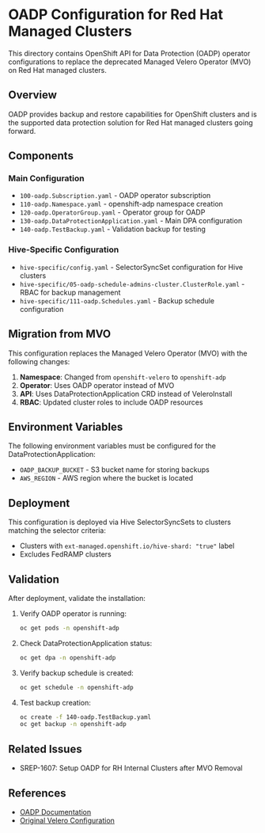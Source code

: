 # OADP Configuration for Red Hat Managed Clusters

This directory contains OpenShift API for Data Protection (OADP) operator configurations to replace the deprecated Managed Velero Operator (MVO) on Red Hat managed clusters.

## Overview

OADP provides backup and restore capabilities for OpenShift clusters and is the supported data protection solution for Red Hat managed clusters going forward.

## Components

### Main Configuration
- `100-oadp.Subscription.yaml` - OADP operator subscription
- `110-oadp.Namespace.yaml` - openshift-adp namespace creation
- `120-oadp.OperatorGroup.yaml` - Operator group for OADP
- `130-oadp.DataProtectionApplication.yaml` - Main DPA configuration
- `140-oadp.TestBackup.yaml` - Validation backup for testing

### Hive-Specific Configuration
- `hive-specific/config.yaml` - SelectorSyncSet configuration for Hive clusters
- `hive-specific/05-oadp-schedule-admins-cluster.ClusterRole.yaml` - RBAC for backup management
- `hive-specific/111-oadp.Schedules.yaml` - Backup schedule configuration

## Migration from MVO

This configuration replaces the Managed Velero Operator (MVO) with the following changes:

1. **Namespace**: Changed from `openshift-velero` to `openshift-adp`
2. **Operator**: Uses OADP operator instead of MVO
3. **API**: Uses DataProtectionApplication CRD instead of VeleroInstall
4. **RBAC**: Updated cluster roles to include OADP resources

## Environment Variables

The following environment variables must be configured for the DataProtectionApplication:

- `OADP_BACKUP_BUCKET` - S3 bucket name for storing backups
- `AWS_REGION` - AWS region where the bucket is located

## Deployment

This configuration is deployed via Hive SelectorSyncSets to clusters matching the selector criteria:
- Clusters with `ext-managed.openshift.io/hive-shard: "true"` label
- Excludes FedRAMP clusters

## Validation

After deployment, validate the installation:

1. Verify OADP operator is running:
   ```bash
   oc get pods -n openshift-adp
   ```

2. Check DataProtectionApplication status:
   ```bash
   oc get dpa -n openshift-adp
   ```

3. Verify backup schedule is created:
   ```bash
   oc get schedule -n openshift-adp
   ```

4. Test backup creation:
   ```bash
   oc create -f 140-oadp.TestBackup.yaml
   oc get backup -n openshift-adp
   ```

## Related Issues

- SREP-1607: Setup OADP for RH Internal Clusters after MVO Removal

## References

- [OADP Documentation](https://docs.openshift.com/container-platform/latest/backup_and_restore/application_backup_and_restore/oadp-features-plugins.html)
- [Original Velero Configuration](../velero-configuration/hive-specific/)